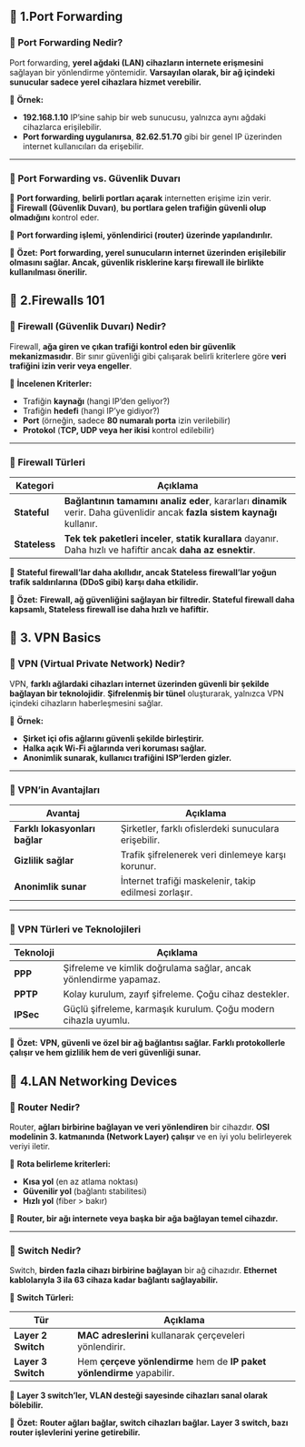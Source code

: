 ## **📌 1.Port Forwarding**
### **📌 Port Forwarding Nedir?**

Port forwarding, **yerel ağdaki (LAN) cihazların internete erişmesini** sağlayan bir yönlendirme yöntemidir. **Varsayılan olarak, bir ağ içindeki sunucular sadece yerel cihazlara hizmet verebilir.**

📌 **Örnek:**

- **192.168.1.10** IP’sine sahip bir web sunucusu, yalnızca aynı ağdaki cihazlarca erişilebilir.
- **Port forwarding uygulanırsa**, **82.62.51.70** gibi bir genel IP üzerinden internet kullanıcıları da erişebilir.

---

### **📌 Port Forwarding vs. Güvenlik Duvarı**

🔹 **Port forwarding**, **belirli portları açarak** internetten erişime izin verir.  
🔹 **Firewall (Güvenlik Duvarı)**, **bu portlara gelen trafiğin güvenli olup olmadığını** kontrol eder.

📌 **Port forwarding işlemi, yönlendirici (router) üzerinde yapılandırılır.**

🚀 **Özet:** **Port forwarding, yerel sunucuların internet üzerinden erişilebilir olmasını sağlar. Ancak, güvenlik risklerine karşı firewall ile birlikte kullanılması önerilir.**
## **📌 2.Firewalls 101**
### **📌 Firewall (Güvenlik Duvarı) Nedir?**

Firewall, **ağa giren ve çıkan trafiği kontrol eden bir güvenlik mekanizmasıdır**. Bir sınır güvenliği gibi çalışarak belirli kriterlere göre **veri trafiğini izin verir veya engeller**.

🔹 **İncelenen Kriterler:**

- Trafiğin **kaynağı** (hangi IP’den geliyor?)
- Trafiğin **hedefi** (hangi IP’ye gidiyor?)
- **Port** (örneğin, sadece **80 numaralı porta** izin verilebilir)
- **Protokol** (**TCP, UDP veya her ikisi** kontrol edilebilir)

---

### **📌 Firewall Türleri**

|**Kategori**|**Açıklama**|
|---|---|
|**Stateful**|**Bağlantının tamamını analiz eder**, kararları **dinamik** verir. Daha güvenlidir ancak **fazla sistem kaynağı** kullanır.|
|**Stateless**|**Tek tek paketleri inceler**, **statik kurallara** dayanır. Daha hızlı ve hafiftir ancak **daha az esnektir**.|

📌 **Stateful firewall’lar daha akıllıdır, ancak Stateless firewall’lar yoğun trafik saldırılarına (DDoS gibi) karşı daha etkilidir.**

🚀 **Özet:** **Firewall, ağ güvenliğini sağlayan bir filtredir. Stateful firewall daha kapsamlı, Stateless firewall ise daha hızlı ve hafiftir.**
## **📌 3. VPN Basics**
### **📌 VPN (Virtual Private Network) Nedir?**

VPN, **farklı ağlardaki cihazları internet üzerinden güvenli bir şekilde bağlayan bir teknolojidir**. **Şifrelenmiş bir tünel** oluşturarak, yalnızca VPN içindeki cihazların haberleşmesini sağlar.

📌 **Örnek:**

- **Şirket içi ofis ağlarını güvenli şekilde birleştirir.**
- **Halka açık Wi-Fi ağlarında veri koruması sağlar.**
- **Anonimlik sunarak, kullanıcı trafiğini ISP’lerden gizler.**

---

### **📌 VPN’in Avantajları**

|**Avantaj**|**Açıklama**|
|---|---|
|**Farklı lokasyonları bağlar**|Şirketler, farklı ofislerdeki sunuculara erişebilir.|
|**Gizlilik sağlar**|Trafik şifrelenerek veri dinlemeye karşı korunur.|
|**Anonimlik sunar**|İnternet trafiği maskelenir, takip edilmesi zorlaşır.|

---

### **📌 VPN Türleri ve Teknolojileri**

|**Teknoloji**|**Açıklama**|
|---|---|
|**PPP**|Şifreleme ve kimlik doğrulama sağlar, ancak yönlendirme yapamaz.|
|**PPTP**|Kolay kurulum, zayıf şifreleme. Çoğu cihaz destekler.|
|**IPSec**|Güçlü şifreleme, karmaşık kurulum. Çoğu modern cihazla uyumlu.|

🚀 **Özet:** **VPN, güvenli ve özel bir ağ bağlantısı sağlar. Farklı protokollerle çalışır ve hem gizlilik hem de veri güvenliği sunar.**
## **📌 4.LAN Networking Devices**

### **📌 Router Nedir?**

Router, **ağları birbirine bağlayan ve veri yönlendiren** bir cihazdır. **OSI modelinin 3. katmanında (Network Layer) çalışır** ve en iyi yolu belirleyerek veriyi iletir.

🔹 **Rota belirleme kriterleri:**

- **Kısa yol** (en az atlama noktası)
- **Güvenilir yol** (bağlantı stabilitesi)
- **Hızlı yol** (fiber > bakır)

📌 **Router, bir ağı internete veya başka bir ağa bağlayan temel cihazdır.**

---

### **📌 Switch Nedir?**

Switch, **birden fazla cihazı birbirine bağlayan** bir ağ cihazıdır. **Ethernet kablolarıyla 3 ila 63 cihaza kadar bağlantı sağlayabilir.**

🔹 **Switch Türleri:**

|**Tür**|**Açıklama**|
|---|---|
|**Layer 2 Switch**|**MAC adreslerini** kullanarak çerçeveleri yönlendirir.|
|**Layer 3 Switch**|Hem **çerçeve yönlendirme** hem de **IP paket yönlendirme** yapabilir.|

📌 **Layer 3 switch’ler, VLAN desteği sayesinde cihazları sanal olarak bölebilir.**

🚀 **Özet:** **Router ağları bağlar, switch cihazları bağlar. Layer 3 switch, bazı router işlevlerini yerine getirebilir.**
